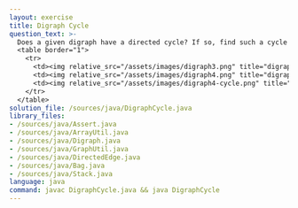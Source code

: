 ```yaml
---
layout: exercise
title: Digraph Cycle
question_text: >-
  Does a given digraph have a directed cycle? If so, find such a cycle
  <table border="1">
    <tr>
      <td><img relative_src="/assets/images/digraph3.png" title="digraph3"></td>
      <td><img relative_src="/assets/images/digraph4.png" title="digraph4"></td>
      <td><img relative_src="/assets/images/digraph4-cycle.png" title="digraph4-cycle"></td>
    </tr>
  </table>
solution_file: /sources/java/DigraphCycle.java
library_files:
- /sources/java/Assert.java
- /sources/java/ArrayUtil.java
- /sources/java/Digraph.java
- /sources/java/GraphUtil.java
- /sources/java/DirectedEdge.java
- /sources/java/Bag.java
- /sources/java/Stack.java
language: java
command: javac DigraphCycle.java && java DigraphCycle
---
```

